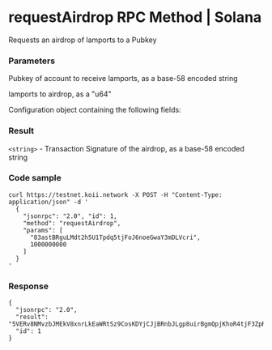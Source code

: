 # requestAirdrop RPC Method | Solana
Requests an airdrop of lamports to a Pubkey

### Parameters #

Pubkey of account to receive lamports, as a base-58 encoded string

lamports to airdrop, as a "u64"

Configuration object containing the following fields:

### Result #

`<string>` - Transaction Signature of the airdrop, as a base-58 encoded string

### Code sample #

```
curl https://testnet.koii.network -X POST -H "Content-Type: application/json" -d '
  {
    "jsonrpc": "2.0", "id": 1,
    "method": "requestAirdrop",
    "params": [
      "83astBRguLMdt2h5U1Tpdq5tjFoJ6noeGwaY3mDLVcri",
      1000000000
    ]
  }
'
```


### Response #

```
{
  "jsonrpc": "2.0",
  "result": "5VERv8NMvzbJMEkV8xnrLkEaWRtSz9CosKDYjCJjBRnbJLgp8uirBgmQpjKhoR4tjF3ZpRzrFmBV6UjKdiSZkQUW",
  "id": 1
}
```
